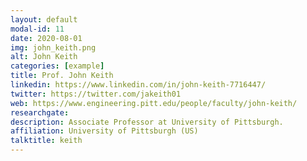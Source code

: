 ```yaml
---
layout: default
modal-id: 11
date: 2020-08-01
img: john_keith.png
alt: John Keith
categories: [example]
title: Prof. John Keith
linkedin: https://www.linkedin.com/in/john-keith-7716447/
twitter: https://twitter.com/jakeith01
web: https://www.engineering.pitt.edu/people/faculty/john-keith/
researchgate: 
description: Associate Professor at University of Pittsburgh.
affiliation: University of Pittsburgh (US)
talktitle: keith
---
```

